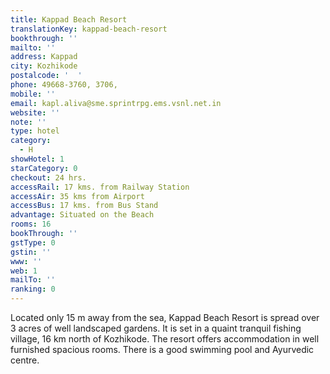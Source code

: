 ```yaml
---
title: Kappad Beach Resort
translationKey: kappad-beach-resort
bookthrough: ''
mailto: ''
address: Kappad
city: Kozhikode
postalcode: '  '
phone: 49668-3760, 3706,
mobile: ''
email: kapl.aliva@sme.sprintrpg.ems.vsnl.net.in
website: ''
note: ''
type: hotel
category:
  - H
showHotel: 1
starCategory: 0
checkout: 24 hrs.
accessRail: 17 kms. from Railway Station
accessAir: 35 kms from Airport
accessBus: 17 kms. from Bus Stand
advantage: Situated on the Beach
rooms: 16
bookThrough: ''
gstType: 0
gstin: ''
www: ''
web: 1
mailTo: ''
ranking: 0
---
```







Located only 15 m away from the sea, Kappad Beach Resort is spread over 3 acres of well landscaped gardens. It is set in a quaint tranquil fishing village, 16 km north of Kozhikode. The resort offers accommodation in well furnished spacious rooms. There is a good swimming pool and Ayurvedic centre.